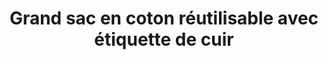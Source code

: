 ---
mainimage: /img/products/produit25.jpg
images:
 - /img/products/produit25.jpg
id: 25-grand-sac
title: "Grand sac en coton réutilisable avec étiquette de cuir"
type: produits
---